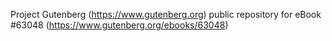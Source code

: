 Project Gutenberg (https://www.gutenberg.org) public repository for
eBook #63048 (https://www.gutenberg.org/ebooks/63048)
